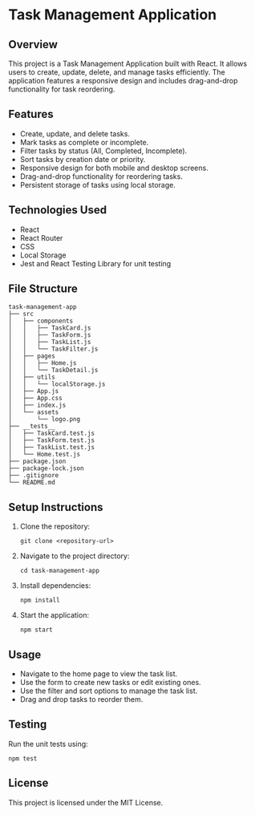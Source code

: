 # Task Management Application

## Overview
This project is a Task Management Application built with React. It allows users to create, update, delete, and manage tasks efficiently. The application features a responsive design and includes drag-and-drop functionality for task reordering.

## Features
- Create, update, and delete tasks.
- Mark tasks as complete or incomplete.
- Filter tasks by status (All, Completed, Incomplete).
- Sort tasks by creation date or priority.
- Responsive design for both mobile and desktop screens.
- Drag-and-drop functionality for reordering tasks.
- Persistent storage of tasks using local storage.

## Technologies Used
- React
- React Router
- CSS
- Local Storage
- Jest and React Testing Library for unit testing

## File Structure
```
task-management-app
├── src
│   ├── components
│   │   ├── TaskCard.js
│   │   ├── TaskForm.js
│   │   ├── TaskList.js
│   │   └── TaskFilter.js
│   ├── pages
│   │   ├── Home.js
│   │   └── TaskDetail.js
│   ├── utils
│   │   └── localStorage.js
│   ├── App.js
│   ├── App.css
│   ├── index.js
│   └── assets
│       └── logo.png
├── __tests__
│   ├── TaskCard.test.js
│   ├── TaskForm.test.js
│   ├── TaskList.test.js
│   └── Home.test.js
├── package.json
├── package-lock.json
├── .gitignore
└── README.md
```

## Setup Instructions
1. Clone the repository:
   ```
   git clone <repository-url>
   ```
2. Navigate to the project directory:
   ```
   cd task-management-app
   ```
3. Install dependencies:
   ```
   npm install
   ```
4. Start the application:
   ```
   npm start
   ```

## Usage
- Navigate to the home page to view the task list.
- Use the form to create new tasks or edit existing ones.
- Use the filter and sort options to manage the task list.
- Drag and drop tasks to reorder them.

## Testing
Run the unit tests using:
```
npm test
```

## License
This project is licensed under the MIT License.